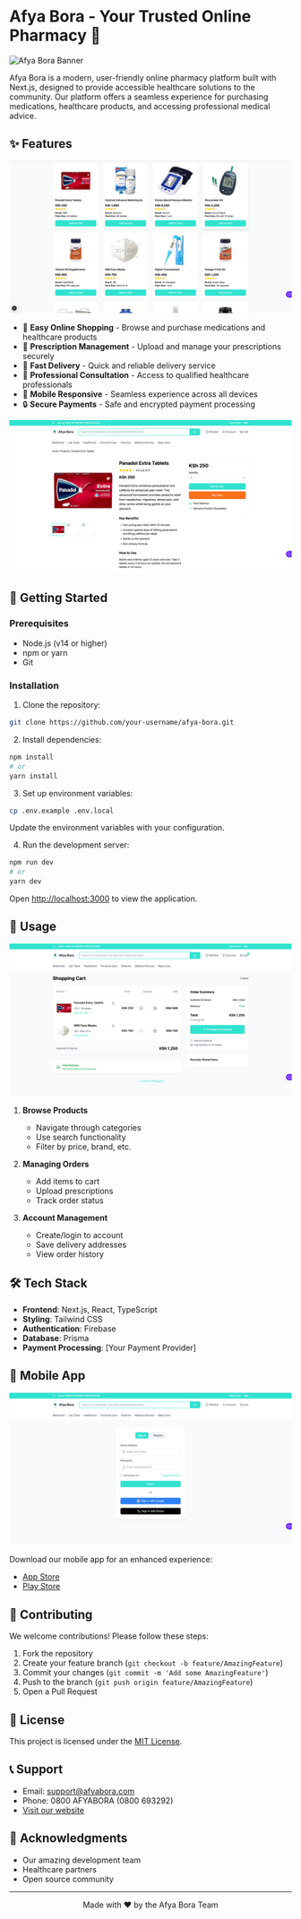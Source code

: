 # Afya Bora - Your Trusted Online Pharmacy 🏥

![Afya Bora Banner](public/images/assets/banner-image.png)

Afya Bora is a modern, user-friendly online pharmacy platform built with Next.js, designed to provide accessible healthcare solutions to the community. Our platform offers a seamless experience for purchasing medications, healthcare products, and accessing professional medical advice.

## ✨ Features

![Features Overview](public/images/assets/features-image.png)

- 🛒 **Easy Online Shopping** - Browse and purchase medications and healthcare products
- 💊 **Prescription Management** - Upload and manage your prescriptions securely
- 🚚 **Fast Delivery** - Quick and reliable delivery service
- 💬 **Professional Consultation** - Access to qualified healthcare professionals
- 📱 **Mobile Responsive** - Seamless experience across all devices
- 🔒 **Secure Payments** - Safe and encrypted payment processing

![Product Overview](public/images/assets/product-image.png)

## 🚀 Getting Started

### Prerequisites

- Node.js (v14 or higher)
- npm or yarn
- Git

### Installation

1. Clone the repository:
```bash
git clone https://github.com/your-username/afya-bora.git
```

2. Install dependencies:
```bash
npm install
# or
yarn install
```

3. Set up environment variables:
```bash
cp .env.example .env.local
```
Update the environment variables with your configuration.

4. Run the development server:
```bash
npm run dev
# or
yarn dev
```

Open [http://localhost:3000](http://localhost:3000) to view the application.

## 🎯 Usage

![Usage Guide](public/images/assets/usage-image.png)

1. **Browse Products**
   - Navigate through categories
   - Use search functionality
   - Filter by price, brand, etc.

2. **Managing Orders**
   - Add items to cart
   - Upload prescriptions
   - Track order status

3. **Account Management**
   - Create/login to account
   - Save delivery addresses
   - View order history

## 🛠️ Tech Stack

- **Frontend**: Next.js, React, TypeScript
- **Styling**: Tailwind CSS
- **Authentication**: Firebase
- **Database**: Prisma
- **Payment Processing**: [Your Payment Provider]

## 📱 Mobile App

![Mobile App](public/images/assets/mobile-app-image.png)

Download our mobile app for an enhanced experience:
- [App Store](link-to-app-store)
- [Play Store](link-to-play-store)

## 🤝 Contributing

We welcome contributions! Please follow these steps:

1. Fork the repository
2. Create your feature branch (`git checkout -b feature/AmazingFeature`)
3. Commit your changes (`git commit -m 'Add some AmazingFeature'`)
4. Push to the branch (`git push origin feature/AmazingFeature`)
5. Open a Pull Request

## 📄 License

This project is licensed under the [MIT License](LICENSE).

## 📞 Support

- Email: support@afyabora.com
- Phone: 0800 AFYABORA (0800 693292)
- [Visit our website](https://afyabora.com)

## 🌟 Acknowledgments

- Our amazing development team
- Healthcare partners
- Open source community

---

<p align="center">Made with ❤️ by the Afya Bora Team</p>
